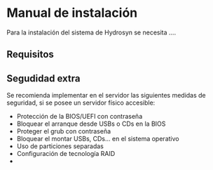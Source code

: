 # Manual de instalación
Para la instalación del sistema de Hydrosyn se necesita ....

## Requisitos


## Segudidad extra

Se recomienda implementar en el servidor las siguientes medidas de seguridad, si se posee un servidor físico accesible:

- Protección de la BIOS/UEFI con contraseña
- Bloquear el arranque desde USBs o CDs en la BIOS
- Proteger el grub con contraseña
- Bloquear el montar USBs, CDs... en el sistema operativo
- Uso de particiones separadas
- Configuración de tecnología RAID
- 

